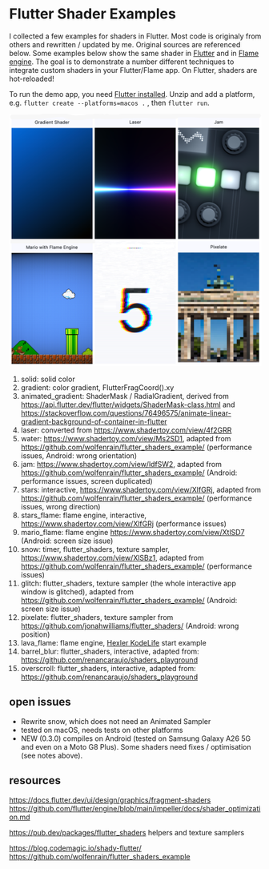 # Flutter Shader Examples

I collected a few examples for shaders in Flutter. Most code is originaly from others and rewritten / updated by me. Original sources are referenced below. Some examples below show the same shader in [Flutter](https://flutter.dev/) and in [Flame engine](https://flame-engine.org/). The goal is to demonstrate a number different techniques to integrate custom shaders in your Flutter/Flame app. On Flutter, shaders are hot-reloaded!

To run the demo app, you need [Flutter installed](https://docs.flutter.dev/get-started/install). Unzip and add a platform, e.g. `flutter create --platforms=macos .` , then `flutter run`.

![examples](assets/github/collage.png)

1. solid: solid color
1. gradient: color gradient, FlutterFragCoord().xy
1. animated_gradient: ShaderMask / RadialGradient, derived from https://api.flutter.dev/flutter/widgets/ShaderMask-class.html and https://stackoverflow.com/questions/76496575/animate-linear-gradient-background-of-container-in-flutter
1. laser: converted from https://www.shadertoy.com/view/4f2GRR 
1. water: https://www.shadertoy.com/view/Ms2SD1, adapted from https://github.com/wolfenrain/flutter_shaders_example/ (performance issues, Android: wrong orientation)
1. jam: https://www.shadertoy.com/view/ldfSW2, adapted from https://github.com/wolfenrain/flutter_shaders_example/ (Android: performance issues, screen duplicated)
1. stars: interactive, https://www.shadertoy.com/view/XlfGRj, adapted from https://github.com/wolfenrain/flutter_shaders_example/ (performance issues, wrong direction)
1. stars_flame: flame engine, interactive, https://www.shadertoy.com/view/XlfGRj (performance issues)
1. mario_flame: flame engine https://www.shadertoy.com/view/XtlSD7 (Android: screen size issue)
1. snow: timer, flutter_shaders, texture sampler, https://www.shadertoy.com/view/XlSBz1, adapted from https://github.com/wolfenrain/flutter_shaders_example/ (performance issues)
1. glitch: flutter_shaders, texture sampler (the whole interactive app window is glitched), adapted from https://github.com/wolfenrain/flutter_shaders_example/ (Android: screen size issue)
1. pixelate: flutter_shaders, texture sampler from https://github.com/jonahwilliams/flutter_shaders/ (Android: wrong position)
1. lava_flame: flame engine, [Hexler KodeLife](https://hexler.net/kodelife) start example
1. barrel_blur: flutter_shaders, interactive, adapted from: https://github.com/renancaraujo/shaders_playground 
1. overscroll: flutter_shaders, interactive, adapted from: https://github.com/renancaraujo/shaders_playground 

## open issues

* Rewrite snow, which does not need an Animated Sampler 
* tested on macOS, needs tests on other platforms
* NEW (0.3.0) compiles on Android (tested on Samsung Galaxy A26 5G and even on a Moto G8 Plus). Some shaders need fixes / optimisation (see notes above). 

## resources

https://docs.flutter.dev/ui/design/graphics/fragment-shaders    
https://github.com/flutter/engine/blob/main/impeller/docs/shader_optimization.md  

https://pub.dev/packages/flutter_shaders helpers and texture samplers    

https://blog.codemagic.io/shady-flutter/    
https://github.com/wolfenrain/flutter_shaders_example     

